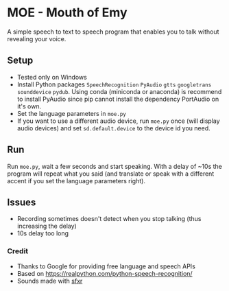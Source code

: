 # MOE - Mouth of Emy
A simple speech to text to speech program that enables you to talk without revealing your voice.

## Setup
- Tested only on Windows
- Install Python packages `SpeechRecognition` `PyAudio` `gtts` `googletrans` `sounddevice` `pydub`. Using conda (miniconda or anaconda) is recommend to install PyAudio since pip cannot install the dependency PortAudio on it's own.
- Set the language parameters in `moe.py`
- If you want to use a different audio device, run `moe.py` once (will display audio devices) and set `sd.default.device` to the device id you need.

## Run
Run `moe.py`, wait a few seconds and start speaking. With a delay of ~10s the program will repeat what you said (and translate or speak with a different accent if you set the language parameters right).

## Issues
- Recording sometimes doesn't detect when you stop talking (thus increasing the delay)
- 10s delay too long

### Credit
- Thanks to Google for providing free language and speech APIs
- Based on https://realpython.com/python-speech-recognition/
- Sounds made with [sfxr](http://www.drpetter.se/project_sfxr.html)
